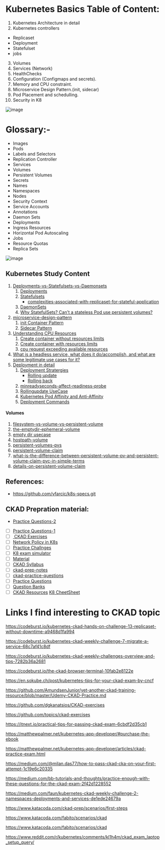  # Kubernetes Basics Table of Content:
 1. Kubernetes Architecture in detail
 2. Kubernetes controllers
   - Replicaset 
   - Deployment 
   - Statefulset 
   - jobs 
3. Volumes 
4. Services (Network)
5. HealthChecks 
6. Configuration (Configmaps and secrets).
7. Memory and CPU constraint.
8. Microservice Design Pattern.(init, sidecar)
9. Pod Placement and schedulling. 
10. Security in K8

![image](https://user-images.githubusercontent.com/33947539/192934688-1b8bfce5-4a07-4f65-8662-5f68428e917c.png)

Glossary:- 
=========
- Images
- Pods
- Labels and Selectors
- Replication Controller
- Services
- Volumes
- Persistent Volumes
- Secrets
- Names
- Namespaces
- Nodes
- Security Context
- Service Accounts
- Annotations
- Daemon Sets
- Deployments
- Ingress Resources
- Horizontal Pod Autoscaling
- Jobs
- Resource Quotas
- Replica Sets
 
 ![image](https://user-images.githubusercontent.com/33947539/201166537-d1dcb904-c0c5-4cf9-a813-2dd6c7e26373.png)

 ## Kubernetes Study Content
 1. [Deployments-vs-Statefulsets-vs-Daemonsets](https://github.com/MeSabya/Kubernetes/tree/main/counter-app#deployments-vs-statefulsets-vs-daemonsets)
    1. [Deployments](https://github.com/MeSabya/Kubernetes/tree/main/counter-app#deployments)
    2. [Statefulsets](https://github.com/MeSabya/Kubernetes/tree/main/counter-app#statefulsets)
       - [complexities-associated-with-replicaset-for-stateful-application](https://github.com/MeSabya/Kubernetes/tree/main/counter-app#complexities-associated-with-replicaset-for-stateful-application)
    3. [DaemonSets](https://github.com/MeSabya/Kubernetes/tree/main/counter-app#daemonsets)
    4. [Why StatefulSets? Can't a stateless Pod use persistent volumes?](https://github.com/MeSabya/Kubernetes/tree/main/counter-app#so-after-all-these-discussions-we-should-able-to-answer-the-question)
2. [microservice-design-pattern](https://github.com/MeSabya/Kubernetes/tree/main/microservice-design-pattern)
   1. [init Container Pattern](https://github.com/MeSabya/Kubernetes/tree/main/microservice-design-pattern/k8-init-container-pattern#init-container-pattern)
   2. [Sidecar Pattern](https://github.com/MeSabya/Kubernetes/tree/main/microservice-design-pattern/k8s-sidecar-container-pattern#microservice-architecture-sidecar-pattern)
3. [Understanding CPU Resources](https://github.com/MeSabya/Kubernetes/tree/main/ManagingResource#understanding-cpu-resources) 
   1. [Create container without resources limits](https://github.com/MeSabya/Kubernetes/tree/main/ManagingResource#create-container-without-resources-limits)
   2. [Create container with resources limits](https://github.com/MeSabya/Kubernetes/tree/main/ManagingResource#create-container-with-resources-limits)
   3. [cpu request exceeding available resources](https://github.com/MeSabya/Kubernetes/tree/main/ManagingResource#cpu-request-exceeding-available-resources)
4. [What is a headless service, what does it do/accomplish, and what are some legitimate use cases for it?](https://github.com/MeSabya/Kubernetes/blob/main/HeadlessService.md#what-is-a-headless-service-what-does-it-doaccomplish-and-what-are-some-legitimate-use-cases-for-it)
5. [Deployment in detail](https://github.com/MeSabya/Kubernetes/blob/main/Deployments/Deployment.md)
   1. [Deployment Stratergies](https://github.com/MeSabya/Kubernetes/blob/main/Deployments/Deployment.md#deployment-stratergies) 
      - [Rolling update](https://github.com/MeSabya/Kubernetes/blob/main/Deployments/Deployment.md#rollingupdate-below)
      - [Rolling back](https://github.com/MeSabya/Kubernetes/blob/main/Deployments/Deployment.md#rolling-back-to-previous-version)
   2. [minreadyseconds-affect-readiness-probe](https://github.com/MeSabya/Kubernetes/blob/main/Deployments/Deployment.md#how-does-minreadyseconds-affect-readiness-probe)
   3. [Rollingupdate UseCase](https://github.com/MeSabya/Kubernetes/blob/main/Deployments/Deployment.md#deployment-usecase-analysis)
   4. [Kubernetes Pod Affinity and Anti-Affinity](https://github.com/MeSabya/Kubernetes/blob/main/Deployments/Deployment.md#kubernetes-pod-affinity-and-anti-affinity)
   5. [Deployment Commands](https://github.com/MeSabya/Kubernetes/blob/main/Deployments/Deployment.md#commands-used-in-deployment)

#### Volumes
   1. [filesystem-vs-volume-vs-persistent-volume](https://github.com/MeSabya/Kubernetes/blob/main/volumes/Kubernetes%20Volume%20Basics.md#filesystem-vs-volume-vs-persistent-volume)
   2. [the-emptydir-ephemeral-volume](https://github.com/MeSabya/Kubernetes/blob/main/volumes/Kubernetes%20Volume%20Basics.md#the-emptydir-ephemeral-volume)
   3. [empty dir usecase](https://github.com/MeSabya/Kubernetes/blob/main/volumes/Kubernetes%20Volume%20Basics.md#usecase)
   4. [hostpath-volume](https://github.com/MeSabya/Kubernetes/blob/main/volumes/Kubernetes%20Volume%20Basics.md#hostpath-volume)
   5. [persistent-volumes-pvs](https://github.com/MeSabya/Kubernetes/blob/main/volumes/Kubernetes%20Volume%20Basics.md#persistent-volumes-pvs)
   6. [persistent-volume-claim](https://github.com/MeSabya/Kubernetes/blob/main/volumes/Storage.md#persistent-volume-claim)
   7. [what-is-the-difference-between-persistent-volume-pv-and-persistent-volume-claim-pvc-in-simple-terms](https://github.com/MeSabya/Kubernetes/blob/main/volumes/Storage.md#what-is-the-difference-between-persistent-volume-pv-and-persistent-volume-claim-pvc-in-simple-terms)
   8. [details-on-persistent-volume-claim](https://github.com/MeSabya/Kubernetes/blob/main/volumes/Storage.md#details-on-persistent-volume-claim) 
 
## References:
- https://github.com/vfarcic/k8s-specs.git
 
 ## CKAD Prepration material:
 - [Practice Questions-2](https://github.com/bmuschko/ckad-crash-course)
 - [ ] [Practice Questions-1](https://medium.com/bb-tutorials-and-thoughts/practice-enough-with-these-questions-for-the-ckad-exam-2f42d1228552)
 - [ ] [ CKAD Exercises](https://github.com/dgkanatsios/CKAD-exercises)
 - [ ] [Network Policy in K8s](https://github.com/ahmetb/kubernetes-network-policy-recipes)
 - [ ] [Practice Challnges](https://www.katacoda.com/liptanbiswas/courses/ckad-practice-challenges)
 - [ ] [K8 exam simulator](https://killer.sh/ckad)
 - [ ] [Material](https://kodekloud.com/courses/certified-kubernetes-application-developer-ckad/)
 - [ ] [CKAD Syllabus](https://github.com/cncf/curriculum/blob/master/CKAD_Curriculum_v1.22.pdf)
 - [ ] [ckad-prep-notes](https://github.com/twajr/ckad-prep-notes)
 - [ ] [ckad-practice-questions](https://dev.to/liptanbiswas/ckad-practice-questions-4mpn)
 - [ ] [Practice Questions](https://www.katacoda.com/courses/kubernetes)
 - [ ] [Question Banks](https://luafanti.medium.com/certified-kubernetes-application-developer-ckad-everything-you-need-to-know-30eb5c2f70ba)
 - [ ] [CKAD Resources](https://github.com/lucassha/CKAD-resources)
 [K8 CheetSheet](https://kubernetes.io/docs/reference/kubectl/cheatsheet/)
 
# Links I find interesting to CKAD topic
https://codeburst.io/kubernetes-ckad-hands-on-challenge-13-replicaset-without-downtime-a9468d1fa994

https://codeburst.io/kubernetes-ckad-weekly-challenge-7-migrate-a-service-68c7af41c8df

https://codeburst.io/kubernetes-ckad-weekly-challenges-overview-and-tips-7282b36a2681

https://codeburst.io/the-ckad-browser-terminal-10fab2e8122e

https://en.sokube.ch/post/kubernetes-tips-for-your-ckad-exam-by-cncf

https://github.com/AmundsenJunior/yet-another-ckad-training-resource/blob/master/Udemy-CKAD-Practice.md

https://github.com/dgkanatsios/CKAD-exercises

https://github.com/topics/ckad-exercises

https://itnext.io/practical-tips-for-passing-ckad-exam-6cbdf2d35cb1

https://matthewpalmer.net/kubernetes-app-developer/#purchase-the-ebook

https://matthewpalmer.net/kubernetes-app-developer/articles/ckad-practice-exam.html

https://medium.com/@milan.das77/how-to-pass-ckad-cka-on-your-first-attempt-1c19e6c20335

https://medium.com/bb-tutorials-and-thoughts/practice-enough-with-these-questions-for-the-ckad-exam-2f42d1228552

https://medium.com/faun/kubernetes-ckad-weekly-challenge-2-namespaces-deployments-and-services-de1ede24679a

https://www.katacoda.com/ckad-prep/scenarios/first-steps

https://www.katacoda.com/fabito/scenarios/ckad

https://www.katacoda.com/fabito/scenarios/ckad

https://www.reddit.com/r/kubernetes/comments/kl1h4m/ckad_exam_laptop_setup_query/
